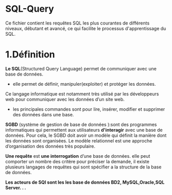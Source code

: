 # SQL-Query
Ce fichier contient les requêtes SQL les plus courantes de différents niveaux, débutant et avancé, ce qui facilite le processus d'apprentissage du SQL.
# 1.Définition

**Le SQL**(Structured Query Language) permet de communiquer avec une base de données.

- elle permet de définir, manipuler(exploiter) et protéger les données.

Ce langage informatique est notamment très utilisé par les développeurs web pour communiquer avec les données d’un site web. 

- les principales commandes sont pour lire, insérer, modifier et supprimer des données dans une base.

**SGBD** (système de gestion de base de données ):sont des programmes informatiques qui permettent aux utilisateurs **d'interagir** avec une base de données. Pour cela, le SGBD doit avoir un modèle qui définit la manière dont les données sont organisées. Le modèle relationnel est une approche d’organisation des données très populaire.

**Une requête**  est **une interrogation** d’une base de données. elle peut comporter un nombre des critère pour préciser la demande, il existe plusieurs langages de requêtes qui sont spécifier a la structure de la base de données.

**Les acteurs de SQl sont les les base de données BD2, MySQL,Oracle,SQL Server. . .**
